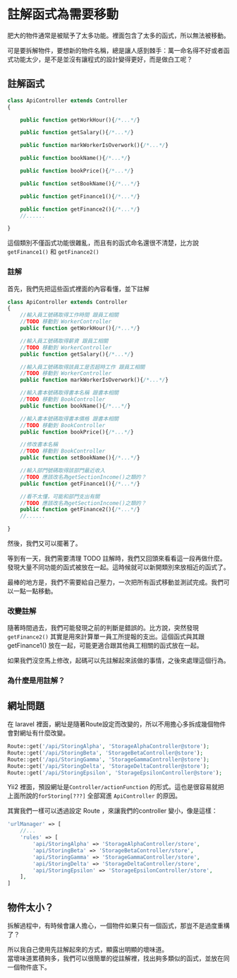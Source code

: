 # 註解函式為需要移動

肥大的物件通常是被賦予了太多功能。裡面包含了太多的函式，所以無法被移動。

可是要拆解物件，要想新的物件名稱，總是讓人感到棘手：萬一命名得不好或者函式功能太少，是不是並沒有讓程式的設計變得更好，而是做白工呢？

## 註解函式

```php
class ApiController extends Controller
{

    public function getWorkHour(){/*...*/}

    public function getSalary(){/*...*/}

    public function markWorkerIsOverwork(){/*...*/}

    public function bookName(){/*...*/}

    public function bookPrice(){/*...*/}

    public function setBookName(){/*...*/}

    public function getFinance1(){/*...*/}

    public function getFinance2(){/*...*/}
    //......

}
```

這個類別不僅函式功能很雜亂，而且有的函式命名還很不清楚，比方說 `getFinance1()` 和 `getFinance2()`

### 註解

首先，我們先把這些函式裡面的內容看懂，並下註解

```php
class ApiController extends Controller
{
    //輸入員工號碼取得工作時間 跟員工相關
    //TODO 移動到 WorkerController
    public function getWorkHour(){/*...*/}

    //輸入員工號碼取得薪資 跟員工相關
    //TODO 移動到 WorkerController
    public function getSalary(){/*...*/}

    //輸入員工號碼取得該員工是否超時工作 跟員工相關
    //TODO 移動到 WorkerController
    public function markWorkerIsOverwork(){/*...*/}

    //輸入書本號碼取得書本名稱 跟書本相關
    //TODO 移動到 BookController
    public function bookName(){/*...*/}

    //輸入書本號碼取得書本價格 跟書本相關
    //TODO 移動到 BookController
    public function bookPrice(){/*...*/}

    //修改書本名稱
    //TODO 移動到 BookController
    public function setBookName(){/*...*/}

    //輸入部門號碼取得該部門最近收入
    //TODO 應該改名為getSectionIncome()之類的？
    public function getFinance1(){/*...*/}

    //看不太懂，可能和部門支出有關
    //TODO 應該改名為getSectionIncome()之類的？
    public function getFinance2(){/*...*/}
    //......

}
```

然後，我們又可以擺著了。

等到有一天，我們需要清理 TODO 註解時，我們又回頭來看看這一段再做什麼。發現大量不同功能的函式被放在一起。這時候就可以新開類別來放相近的函式了。

最棒的地方是，我們不需要給自己壓力，一次把所有函式移動並測試完成。我們可以一點一點移動。

### 改變註解

隨著時間過去，我們可能發現之前的判斷是錯誤的。比方說，突然發現`getFinance2()` 其實是用來計算單一員工所提報的支出。這個函式與其跟 getFinance1\(\) 放在一起，可能更適合跟其他員工相關的函式放在一起。

如果我們沒空馬上修改，起碼可以先註解起來該做的事情，之後來處理這個行為。

### 為什麼是用註解？

## 網址問題

在 laravel 裡面，網址是隨著Route設定而改變的，所以不用擔心多拆成幾個物件會對網址有什麼改變。

```php
Route::get('/api/StoringAlpha', 'StorageAlphaController@store');
Route::get('/api/StoringBeta', 'StorageBetaController@store');
Route::get('/api/StoringGamma', 'StorageGammaController@store');
Route::get('/api/StoringDelta', 'StorageDeltaController@store');
Route::get('/api/StoringEpsilon', 'StorageEpsilonController@store');
```

Yii2 裡面，預設網址是`Controller/actionFunction` 的形式。這也是很容易就把上面所說的`forStoring[???]` 全部寫進 `ApiController` 的原因。

其實我們一樣可以透過設定 Route ，來讓我們的controller 變小，像是這樣：

```php
'urlManager' => [
    //...
    'rules' => [
        'api/StoringAlpha' => 'StorageAlphaController/store',
        'api/StoringBeta' => 'StorageBetaController/store',
        'api/StoringGamma' => 'StorageGammaController/store',
        'api/StoringDelta' => 'StorageDeltaController/store',
        'api/StoringEpsilon' => 'StorageEpsilonController/store',
    ],
]
```

## 物件太小？

拆解過程中，有時候會讓人擔心，一個物件如果只有一個函式，那豈不是過度重構了？

所以我自己使用先註解起來的方式，顯露出明顯的壞味道。  
當壞味道累積夠多，我們可以很簡單的從註解裡，找出夠多類似的函式，並放在同一個物件底下。

